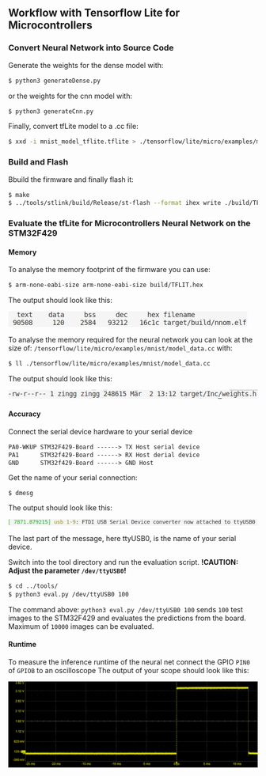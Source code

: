 

## Workflow with Tensorflow Lite for Microcontrollers
### Convert Neural Network into Source Code
Generate the weights for the dense model with:
```bash
$ python3 generateDense.py
```
or the weights for the cnn model with:
```bash
$ python3 generateCnn.py
```
Finally, convert tfLite model to a .cc file:
```bash
$ xxd -i mnist_model_tflite.tflite > ./tensorflow/lite/micro/examples/mnist/model_data.cc
```

### Build and Flash
Bbuild the firmware and finally flash it:
```bash
$ make
$ ../tools/stlink/build/Release/st-flash --format ihex write ./build/TFLIT.hex
```
### Evaluate the tfLite for Microcontrollers Neural Network on the STM32F429

#### Memory
To analyse the memory footprint of the firmware you can use:
```bash
$ arm-none-eabi-size arm-none-eabi-size build/TFLIT.hex 
```
The output should look like this:

![size output](../../doc/arm-none-eabi-size_output.png)

To analyse the memory required for the neural network you can look at the size of:
`/tensorflow/lite/micro/examples/mnist/model_data.cc` with:
```bash
$ ll ./tensorflow/lite/micro/examples/mnist/model_data.cc
```
The output should look like this:

![ll output](../../doc/output_ll.png)

#### Accuracy
Connect the serial device hardware to your serial device
```
PA0-WKUP STM32F429-Board ------> TX Host serial device 
PA1      STM32f429-Board ------> RX Host derial device
GND      STM32f429-Board ------> GND Host
```
Get the name of your serial connection:
```
$ dmesg
```
The output should look like this:

![dmesg output](../../doc/dmesg_output.png)

The last part of the message, here ttyUSB0, is the name of your serial device.

Switch into the tool directory and run the evaluation script.
**!CAUTION: Adjust the parameter `/dev/ttyUSB0`!**
```bash
$ cd ../tools/
$ python3 eval.py /dev/ttyUSB0 100
```
The command above:
`python3 eval.py /dev/ttyUSB0 100`
sends `100` test images to the STM32F429 and evaluates the predictions from the board.
Maximum of `10000` images can be evaluated.

#### Runtime
To measure the inference runtime of the neural net connect the GPIO `PIN0` of `GPIOB` to an oscilloscope
The output of your scope should look like this:

![dmesg output](../../doc/scope_output.png)

